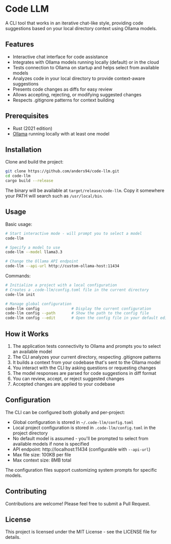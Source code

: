 # Code LLM

A CLI tool that works in an iterative chat-like style, providing code suggestions based on your local directory context using Ollama models.

## Features

- Interactive chat interface for code assistance
- Integrates with Ollama models running locally (default) or in the cloud
- Tests connection to Ollama on startup and helps select from available models
- Analyzes code in your local directory to provide context-aware suggestions
- Presents code changes as diffs for easy review
- Allows accepting, rejecting, or modifying suggested changes
- Respects .gitignore patterns for context building

## Prerequisites

- Rust (2021 edition)
- [Ollama](https://ollama.ai/) running locally with at least one model

## Installation

Clone and build the project:

```bash
git clone https://github.com/anders94/code-llm.git
cd code-llm
cargo build --release
```

The binary will be available at `target/release/code-llm`. Copy it somewhere your PATH will search such as `/usr/local/bin`.

## Usage

Basic usage:

```bash
# Start interactive mode - will prompt you to select a model
code-llm

# Specify a model to use
code-llm --model llama3.3

# Change the Ollama API endpoint
code-llm --api-url http://custom-ollama-host:11434
```

Commands:

```bash
# Initialize a project with a local configuration
# Creates a .code-llm/config.toml file in the current directory
code-llm init

# Manage global configuration
code-llm config              # Display the current configuration
code-llm config --path       # Show the path to the config file
code-llm config --edit       # Open the config file in your default editor
```

## How it Works

1. The application tests connectivity to Ollama and prompts you to select an available model
2. The CLI analyzes your current directory, respecting .gitignore patterns
3. It builds a context from your codebase that's sent to the Ollama model
4. You interact with the CLI by asking questions or requesting changes
5. The model responses are parsed for code suggestions in diff format
6. You can review, accept, or reject suggested changes
7. Accepted changes are applied to your codebase

## Configuration

The CLI can be configured both globally and per-project:

- Global configuration is stored in `~/.code-llm/config.toml`
- Local project configuration is stored in `.code-llm/config.toml` in the project directory
- No default model is assumed - you'll be prompted to select from available models if none is specified
- API endpoint: http://localhost:11434 (configurable with `--api-url`)
- Max file size: 100KB per file
- Max context size: 8MB total

The configuration files support customizing system prompts for specific models.

## Contributing

Contributions are welcome! Please feel free to submit a Pull Request.

## License

This project is licensed under the MIT License - see the LICENSE file for details.
